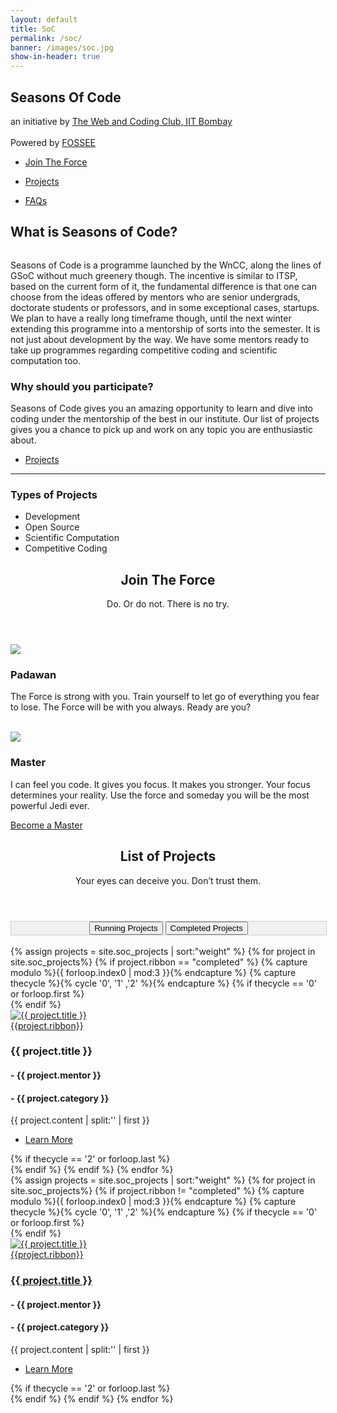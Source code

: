 ```yaml
---
layout: default
title: SoC
permalink: /soc/
banner: /images/soc.jpg
show-in-header: true
---
```


<head>
	<style>
    div.tab {
    float : center;
    align-content: :center;
    width: 100%;
    overflow: hidden;
    border: 1px solid #ccc;
    background-color: #f1f1f1;
}

/* Style the buttons inside the tab */
div.tab button {
    background-color: inherit;
    float: center;
    border: none;
    outline: none;
    cursor: pointer;
    padding: 14px 14%;	
    transition: 0.3s;
    font-size: 25px;
}

/* Change background color of buttons on hover */
div.tab button:hover {
    background-color: #ddd;
}

/* Create an active/current tablink class */
div.tab button.active {
    background-color: #ccc;
}


    .tabcontent {

    display: none;
    padding: 6px 12px;
    border: 1px solid #ccc;
    border-top: none;
}

</style>
</head>

<!-- Banner -->
<section id="banner" style="background-image:url({{ page.banner | prepend: site.baseurl }})">
    <div class="inner">
        <h2>Seasons Of Code</h2>
        <p> an initiative by <a href="https://stab-iitb.org/wncc">The Web and Coding Club, IIT Bombay</a><br/><br/>
        Powered by <a href="http://fossee.in/">FOSSEE</a></p>
        <ul class="actions">
            <li><a href="#one" class="button big special">Join The Force</a></li>
        </ul>
        <ul class="actions">
            <li><a href="#two" class="button big special">Projects</a></li>
        </ul>
        <ul class = "actions">
        	<li><a href = "faq" class="button big special">FAQs</a></li>
        </ul>
    </div>
</section>

<!-- Three -->
<section id="three" class="wrapper style1">
	<div class="container">
		<div class="row">
			<div class="8u">
				<section>
					<h2>What is Seasons of Code?</h2>
					<a href="#" class="image fit"><img src="{{ '/images/coding.jpg' | prepend: site.baseurl }}" alt="" /></a>
					<p>Seasons of Code is a programme launched by the WnCC, along the lines of GSoC without much greenery though. The incentive is similar to ITSP, based on the current form of it, the fundamental difference is that one can choose from the ideas offered by mentors who are senior undergrads, doctorate students or professors, and in some exceptional cases, startups. We plan to have a really long timeframe though, until the next winter extending this programme into a mentorship of sorts into the semester. It is not just about development by the way. We have some mentors ready to take up programmes regarding competitive coding and scientific computation too.
					</p>
				</section>
			</div>
			<div class="4u">
				<section>
					<h3>Why should you participate?</h3>
					<p>Seasons of Code gives you an amazing opportunity to learn and dive into coding under the mentorship of the best in our institute. Our list of projects gives you a chance to pick up and work on any topic you are enthusiastic about.</p>
					<ul class="actions">
						<li><a href="#two" class="button alt">Projects</a></li>
					</ul>
				</section>
				<hr />
				<section>
					<h3>Types of Projects</h3>
					<ul>
						<li>Development</li>
						<li>Open Source</li>
						<li>Scientific Computation</li>
						<li>Competitive Coding</li>
					</ul>
				</section>
			</div>
		</div>
	</div>
</section>	

<section id="one" class="wrapper style2">
	<header class="major">
		<h2>Join The Force</h2>
		<p>Do. Or do not. There is no try.</p>
	</header>
	<div class="container">
		<div class="row">
			<div class="6u">
				<section class="special box">
					<img class="icon major" src="{{ '/svg/light-siber-one.svg' | prepend: site.baseurl }}" />
					<h3>Padawan</h3>
					<p>The Force is strong with you. Train yourself to let go of everything you fear to lose. The Force will be with you always. Ready are you?</p><br>
				</section>
			</div>
			<div class="6u">
				<section class="special box">
					<img class="icon major" src="{{ '/svg/light-siber.svg' | prepend: site.baseurl }}" />
					<h3>Master</h3>
					<p>I can feel you code. It gives you focus. It makes you stronger. Your focus determines your reality. Use the force and someday you will be the most powerful Jedi ever.</p>
					<a target = "_blank" href="https://docs.google.com/forms/d/e/1FAIpQLSd57osi_wuufUt9caLo5q3QFXNzjXBhcuaKtj2RTK5OG5JFfw/viewform" class="button big special">Become a Master</a>
				</section>
			</div>
		</div>
	</div>
</section>
			
<!-- Two -->
<section id="two" class="wrapper style1">
	<header class="major">
		<h2>List of Projects</h2>
		<p>Your eyes can deceive you. Don’t trust them.</p>
	</header>

<div class="tab" style="text-align : center">
  <button class="tablinks" onclick="openType(event, 'running')" id="defaultOpen">Running Projects</button>
  <button class="tablinks" onclick="openType(event, 'completed')">Completed Projects</button>
</div>
<br/>

<div id="completed" class="tabcontent">
<div class="container">
		{% assign projects = site.soc_projects | sort:"weight"  %}
            {% for project in site.soc_projects%}
            {% if project.ribbon == "completed" %}
            {% capture modulo %}{{ forloop.index0 | mod:3 }}{% endcapture %}
            {% capture thecycle %}{% cycle '0', '1' ,'2' %}{% endcapture %}
            <!-- Creating a new row after every three elements -->
            {% if thecycle == '0' or forloop.first %}
            	<div class="row">
            {% endif %}
				<div class="4u">
					<section class="special">
						<a href="{{ project.url | prepend: site.baseurl }}" class="image fit">
                            <img src="{{ project.image | prepend: site.baseurl }}" alt="{{ project.title }}" />
                            <!-- {% if page.ribbon != '' %} -->
                            <div class = "ribbon {{project.ribbon}}"><span>{{project.ribbon}}</span></div>
                            <!-- {% endif %} -->
                        </a>
						<h3>{{ project.title }}</h3>
						<h4>- {{ project.mentor }}</h4>
						<h4>- {{ project.category }}</h4>
						<p>{{ project.content | split:'<!--break-->' | first }}</p>
						<ul class="actions">
							<li><a href="{{ project.url | prepend: site.baseurl}}" class="button alt">Learn More</a></li>
						</ul>
					</section>
				</div>
			{% if thecycle == '2' or forloop.last %}
    			</div>
			{% endif %}
			{% endif %}
            {% endfor %}
		<div style="text-align: center;">
		<!-- <a href="#" class="button big special">View All Projects</a> -->
		</div>
	</div>
</div>

<div id="running" class="tabcontent">
<div class="container">
		{% assign projects = site.soc_projects | sort:"weight"  %}
            {% for project in site.soc_projects%}
            {% if project.ribbon != "completed" %}
            {% capture modulo %}{{ forloop.index0 | mod:3 }}{% endcapture %}
            {% capture thecycle %}{% cycle '0', '1' ,'2' %}{% endcapture %}
            <!-- Creating a new row after every three elements -->
            {% if thecycle == '0' or forloop.first %}
            	<div class="row">
            {% endif %}
				<div class="4u">
					<section class="special">
						<a href="{{ project.url | prepend: site.baseurl }}" class="image fit">
                            <img src="{{ project.image | prepend: site.baseurl }}" alt="{{ project.title }}" />
                            <!-- {% if page.ribbon != '' %} -->
                            <div class = "ribbon {{project.ribbon}}"><span>{{project.ribbon}}</span></div>
                            <!-- {% endif %} -->
                        </a>
                        <a href="{{ project.url | prepend: site.baseurl }}" class="image fit">
						<h3>{{ project.title }}</h3>
						</a>
						<h4>- {{ project.mentor }}</h4>
						<h4>- {{ project.category }}</h4>
						<p>{{ project.content | split:'<!--break-->' | first }}</p>
						<ul class="actions">
							<li><a href="{{ project.url | prepend: site.baseurl}}" class="button alt">Learn More</a></li>
						</ul>
					</section>
				</div>
			{% if thecycle == '2' or forloop.last %}
    			</div>
			{% endif %}
			{% endif %}
            {% endfor %}
		<div style="text-align: center;">
		<!-- <a href="#" class="button big special">View All Projects</a> -->
		</div>
	</div>
</div>



<script>
function openType(evt, cityName) {
    var i, tabcontent, tablinks;
    tabcontent = document.getElementsByClassName("tabcontent");
    for (i = 0; i < tabcontent.length; i++) {
        tabcontent[i].style.display = "none";
    }
    tablinks = document.getElementsByClassName("tablinks");
    for (i = 0; i < tablinks.length; i++) {
        tablinks[i].className = tablinks[i].className.replace(" active", "");
    }
    document.getElementById(cityName).style.display = "block";
    evt.currentTarget.className += " active";
}

document.getElementById("defaultOpen").click();

</script>			
